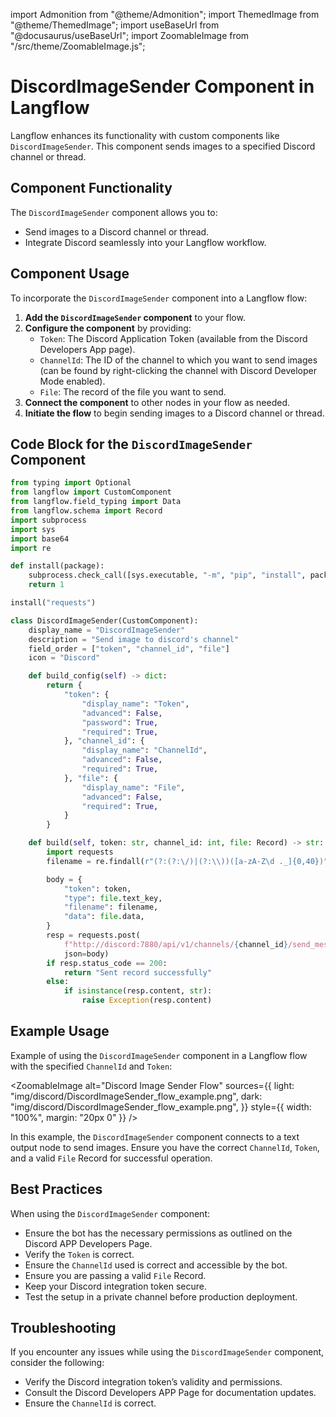 import Admonition from "@theme/Admonition";
import ThemedImage from "@theme/ThemedImage";
import useBaseUrl from "@docusaurus/useBaseUrl";
import ZoomableImage from "/src/theme/ZoomableImage.js";

# DiscordImageSender Component in Langflow

Langflow enhances its functionality with custom components like `DiscordImageSender`. This component sends images to a specified Discord channel or thread.

## Component Functionality

<Admonition type="tip" title="Component Functionality">

The `DiscordImageSender` component allows you to:

- Send images to a Discord channel or thread.
- Integrate Discord seamlessly into your Langflow workflow.

</Admonition>

## Component Usage

To incorporate the `DiscordImageSender` component into a Langflow flow:

1. **Add the `DiscordImageSender` component** to your flow.
2. **Configure the component** by providing:
   - `Token`: The Discord Application Token (available from the Discord Developers App page).
   - `ChannelId`: The ID of the channel to which you want to send images (can be found by right-clicking the channel with Discord Developer Mode enabled).
   - `File`: The record of the file you want to send.
3. **Connect the component** to other nodes in your flow as needed.
4. **Initiate the flow** to begin sending images to a Discord channel or thread.

## Code Block for the `DiscordImageSender` Component

```python
from typing import Optional
from langflow import CustomComponent
from langflow.field_typing import Data
from langflow.schema import Record
import subprocess
import sys
import base64
import re

def install(package):
    subprocess.check_call([sys.executable, "-m", "pip", "install", package])
    return 1

install("requests")

class DiscordImageSender(CustomComponent):
    display_name = "DiscordImageSender"
    description = "Send image to discord's channel"
    field_order = ["token", "channel_id", "file"]
    icon = "Discord"

    def build_config(self) -> dict:
        return {
            "token": {
                "display_name": "Token",
                "advanced": False,
                "password": True,
                "required": True,
            }, "channel_id": {
                "display_name": "ChannelId",
                "advanced": False,
                "required": True,
            }, "file": {
                "display_name": "File",
                "advanced": False,
                "required": True,
            }
        }

    def build(self, token: str, channel_id: int, file: Record) -> str:
        import requests
        filename = re.findall(r"(?:(?:\/)|(?:\\))([a-zA-Z\d ._]{0,40})", file.file_path)[-1]

        body = {
            "token": token,
            "type": file.text_key,
            "filename": filename,
            "data": file.data,
        }
        resp = requests.post(
            f"http://discord:7880/api/v1/channels/{channel_id}/send_message",
            json=body)
        if resp.status_code == 200:
            return "Sent record successfully"
        else:
            if isinstance(resp.content, str):
                raise Exception(resp.content)
```

## Example Usage

<Admonition type="info" title="Example Usage">

Example of using the `DiscordImageSender` component in a Langflow flow with the specified `ChannelId` and `Token`:

<ZoomableImage
  alt="Discord Image Sender Flow"
  sources={{
    light: "img/discord/DiscordImageSender_flow_example.png",
    dark: "img/discord/DiscordImageSender_flow_example.png",
  }}
  style={{ width: "100%", margin: "20px 0" }}
/>

In this example, the `DiscordImageSender` component connects to a text output node to send images. Ensure you have the correct `ChannelId`, `Token`, and a valid `File` Record for successful operation.

</Admonition>

## Best Practices

<Admonition type="tip" title="Best Practices">

When using the `DiscordImageSender` component:

- Ensure the bot has the necessary permissions as outlined on the Discord APP Developers Page.
- Verify the `Token` is correct.
- Ensure the `ChannelId` used is correct and accessible by the bot.
- Ensure you are passing a valid `File` Record.
- Keep your Discord integration token secure.
- Test the setup in a private channel before production deployment.

</Admonition>

## Troubleshooting

<Admonition type="caution" title="Troubleshooting">

If you encounter any issues while using the `DiscordImageSender` component, consider the following:

- Verify the Discord integration token’s validity and permissions.
- Consult the Discord Developers APP Page for documentation updates.
- Ensure the `ChannelId` is correct.

</Admonition>